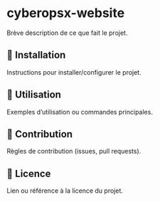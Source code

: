 # cyberopsx-website
Brève description de ce que fait le projet.

## 🚀 Installation
Instructions pour installer/configurer le projet.

## 📖 Utilisation
Exemples d’utilisation ou commandes principales.

## 🤝 Contribution
Règles de contribution (issues, pull requests).

## 📜 Licence
Lien ou référence à la licence du projet.
